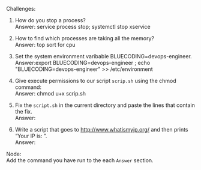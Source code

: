 Challenges:


1. How do you stop a process?\
Answer: service process stop; systemctl stop xservice

1. How to find which processes are taking all the memory?\
Answer:  top sort for cpu

2. Set the system environment varibable BLUECODING=devops-engineer.\
Answer:export BLUECODING=devops-engineer ; echo "BLUECODING=devops-engineer" >> /etc/environment

3. Give execute permissions to our script `scrip.sh` using the chmod command:\
Answer:  chmod u+x scrip.sh  

4. Fix the `script.sh` in the current directory and paste the lines that contain the fix.\
Answer: 

5. Write a script that goes to http://www.whatismyip.org/ and then prints “Your IP is: <Result from site>”.\
Answer:

Node:\
    Add the command you have run to the each `Answer` section.